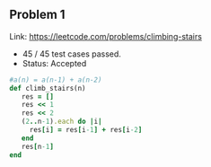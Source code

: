 ## Problem 1
Link: https://leetcode.com/problems/climbing-stairs
 * 45 / 45 test cases passed.
 * Status: Accepted

```ruby
#a(n) = a(n-1) + a(n-2)
def climb_stairs(n)
   res = []
   res << 1
   res << 2
   (2..n-1).each do |i|
     res[i] = res[i-1] + res[i-2]
   end
   res[n-1]
end
```
